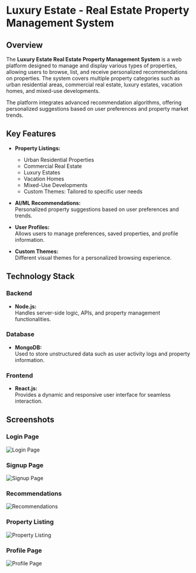 # Luxury Estate - Real Estate Property Management System

## Overview
The **Luxury Estate Real Estate Property Management System** is a web platform designed to manage and display various types of properties, allowing users to browse, list, and receive personalized recommendations on properties. The system covers multiple property categories such as urban residential areas, commercial real estate, luxury estates, vacation homes, and mixed-use developments.

The platform integrates advanced recommendation algorithms, offering personalized suggestions based on user preferences and property market trends.

## Key Features

- **Property Listings:**  
  - Urban Residential Properties  
  - Commercial Real Estate  
  - Luxury Estates  
  - Vacation Homes  
  - Mixed-Use Developments
  - Custom Themes: Tailored to specific user needs
  
- **AI/ML Recommendations:**  
  Personalized property suggestions based on user preferences and trends.

- **User Profiles:**  
  Allows users to manage preferences, saved properties, and profile information.

- **Custom Themes:**  
  Different visual themes for a personalized browsing experience.

## Technology Stack

### Backend
- **Node.js:**  
  Handles server-side logic, APIs, and property management functionalities.

### Database
- **MongoDB:**  
  Used to store unstructured data such as user activity logs and property information.

### Frontend
- **React.js:**  
  Provides a dynamic and responsive user interface for seamless interaction.

## Screenshots

### Login Page
![Login Page](https://drive.google.com/file/d/1phddnUCY22hbZVRRWbSLlqdFOjRKs5lm/view?usp=sharing)

### Signup Page
![Signup Page](https://drive.google.com/file/d/1F14enhtmZoBzUT0tXehO3vnQrf_ZKxdl/view?usp=sharing)

### Recommendations
![Recommendations](https://drive.google.com/file/d/16HogkQwB2xy-ieu0687sQPZW1lJM-NnL/view?usp=sharing)

### Property Listing
![Property Listing](https://drive.google.com/file/d/1vU0D5OqaaehOajHS9lZ8BmRn7X6L3ysA/view?usp=sharing)

### Profile Page
![Profile Page](https://drive.google.com/file/d/1d1XCcyQGWsogLUe4Qq0yfYAK8VtpaIdE/view?usp=sharing)
